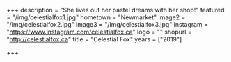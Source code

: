 +++
description = "She lives out her pastel dreams with her shop!"
featured = "/img/celestialfox1.jpg"
hometown = "Newmarket"
image2 = "/img/celestialfox2.jpg"
image3 = "/img/celestialfox3.jpg"
instagram = "https://www.instagram.com/celestialfox.ca"
logo = ""
shopurl = "http://celestialfox.ca"
title = "Celestial Fox"
years = ["2019"]

+++
